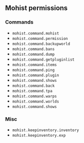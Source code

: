 ## Mohist permissions


### Commands

* `mohist.command.mohist`   
* `mohist.command.permission`   
* `mohist.command.backupworld`   
* `mohist.command.bans`   
* `mohist.command.dump`   
* `mohist.command.getpluginlist`   
* `mohist.command.items`   
* `mohist.command.ping`   
* `mohist.command.plugin`   
* `mohist.command.shows`   
* `mohist.command.back`   
* `mohist.command.tpa`   
* `mohist.command.warps`   
* `mohist.command.worlds`   
* `mohist.command.shows`   


### Misc

* `mohist.keepinventory.inventory`
* `mohist.keepinventory.exp`